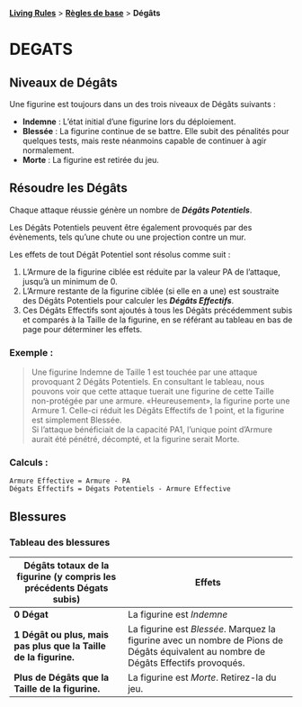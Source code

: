 **[Living Rules](../contents.md)** > **[Règles de base](contents.md)** > **Dégâts**

# DEGATS

## Niveaux de Dégâts
Une figurine est toujours dans un des trois niveaux de Dégâts suivants :
+ **Indemne** : L’état initial d’une figurine lors du déploiement.
+ **Blessée** : La figurine continue de se battre. Elle subit des pénalités pour quelques tests, mais reste néanmoins capable de continuer à agir normalement.
+ **Morte** : La figurine est retirée du jeu.


## Résoudre les Dégâts
Chaque attaque réussie génère un nombre de _**Dégâts Potentiels**_.

Les Dégâts Potentiels peuvent être également provoqués par des évènements, tels qu’une chute ou une projection contre un mur.

Les effets de tout Dégât Potentiel sont résolus comme suit :
1. L’Armure de la figurine ciblée est réduite par la valeur PA de l’attaque, jusqu’à un minimum de 0.
2. L’Armure restante de la figurine ciblée (si elle en a une) est soustraite des Dégâts Potentiels pour calculer les _**Dégâts Effectifs**_.
3. Ces Dégâts Effectifs sont ajoutés à tous les Dégâts précédemment subis et comparés à la Taille de la figurine, en se référant au tableau en bas de page pour déterminer les effets.

### Exemple :
> Une figurine Indemne de Taille 1 est touchée par une attaque provoquant 2 Dégâts Potentiels. En consultant le tableau, nous pouvons voir que cette attaque tuerait une figurine de cette Taille non-protégée par une armure. «Heureusement», la figurine porte une Armure 1. Celle-ci réduit les Dégâts Effectifs de 1 point, et la figurine est simplement Blessée.  
> Si l’attaque bénéficiait de la capacité PA1, l’unique point d’Armure aurait été pénétré, décompté, et la figurine serait Morte.

### Calculs :
```
Armure Effective = Armure - PA  
Dégats Effectifs = Dégats Potentiels - Armure Effective
```


## Blessures

### Tableau des blessures
|Dégâts totaux de la figurine  (y compris les précédents Dégats subis)|Effets|
|---|---|
|**0 Dégat**|La figurine est _Indemne_|
|**1 Dégât ou plus, mais pas plus que la Taille de la figurine.**|La figurine est _Blessée_. Marquez la figurine avec un nombre de Pions de Dégâts équivalent au nombre de Dégâts Effectifs provoqués.|
|**Plus de Dégâts que la Taille de la figurine.**|La figurine est _Morte_. Retirez-la du jeu.|

